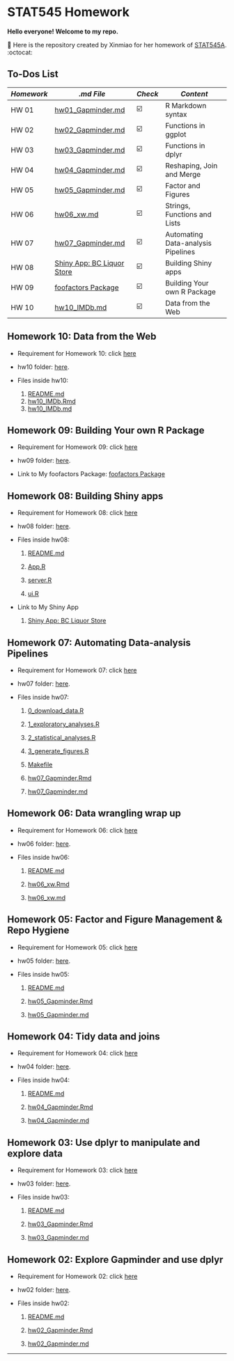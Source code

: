 # STAT545 Homework

**Hello everyone! Welcome to my repo.** 

:round_pushpin: Here is the repository created by Xinmiao for her homework of [STAT545A](http://stat545.com/). :octocat:

## To-Dos List

  *Homework*   |  *.md File*       | *Check*                 |*Content*
-------------- | ------------------|-------------------------|----------------
 HW 01         |  [hw01_Gapminder.md](https://github.com/xinmiaow/STAT545_hw01_Wang_Xinmiao/blob/master/hw01_gapminder.md)                 |  :ballot_box_with_check: | R Markdown syntax
 HW 02         |  [hw02_Gapminder.md](https://github.com/xinmiaow/STAT545-hw-Wang-Xinmiao/blob/master/hw02/hw02_Gapminder.md)                 | :ballot_box_with_check: | Functions in ggplot
 HW 03         | [hw03_Gapminder.md](https://github.com/xinmiaow/STAT545-hw-Wang-Xinmiao/blob/master/hw03/hw03_Gapminder.md)                  | :ballot_box_with_check: | Functions in dplyr
 HW 04         | [hw04_Gapminder.md](https://github.com/xinmiaow/STAT545-hw-Wang-Xinmiao/blob/master/hw04/hw04_Gapminder.md)                  | :ballot_box_with_check: | Reshaping, Join and Merge
 HW 05         | [hw05_Gapminder.md](https://github.com/xinmiaow/STAT545-hw-Wang-Xinmiao/blob/master/hw05/hw05_Gapminder.md)                  | :ballot_box_with_check: | Factor and Figures
 HW 06         | [hw06_xw.md](https://github.com/xinmiaow/STAT545-hw-Wang-Xinmiao/blob/master/hw06/hw06_xw.md)                                | :ballot_box_with_check: | Strings, Functions and Lists
 HW 07         | [hw07_Gapminder.md](https://github.com/xinmiaow/STAT545-hw-Wang-Xinmiao/blob/master/hw07/hw07_Gapminder.md)                  | :ballot_box_with_check:| Automating Data-analysis Pipelines
 HW 08         | [Shiny App: BC Liquor Store](https://xinmiaow.shinyapps.io/hw08/)                                                            | :ballot_box_with_check: | Building Shiny apps
 HW 09         | [foofactors Package](https://github.com/xinmiaow/foofactors)                                                                  | :ballot_box_with_check: | Building Your own R Package
 HW 10         | [hw10_IMDb.md](https://github.com/xinmiaow/STAT545-hw-Wang-Xinmiao/blob/master/hw10/hw10_IMDb.md)                                                                 | :ballot_box_with_check: | Data from the Web


## Homework 10: Data from the Web

* Requirement for Homework 10: click [here](http://stat545.com/hw10_data-from-web.html)

* hw10 folder: [here](https://github.com/xinmiaow/STAT545-hw-Wang-Xinmiao/tree/master/hw10).

* Files inside hw10:

  1. [README.md](https://github.com/xinmiaow/STAT545-hw-Wang-Xinmiao/blob/master/hw10/README.md)
  2. [hw10_IMDb.Rmd](https://github.com/xinmiaow/STAT545-hw-Wang-Xinmiao/blob/master/hw10/hw10_IMDb.Rmd)
  3. [hw10_IMDb.md](https://github.com/xinmiaow/STAT545-hw-Wang-Xinmiao/blob/master/hw10/hw10_IMDb.md)


## Homework 09: Building Your own R Package

* Requirement for Homework 09: click [here](http://stat545.com/hw09_package.html)

* hw09 folder: [here](https://github.com/xinmiaow/STAT545-hw-Wang-Xinmiao/tree/master/hw09).

* Link to My foofactors Package: [foofactors Package](https://github.com/xinmiaow/foofactors)


## Homework 08: Building Shiny apps

* Requirement for Homework 08: click [here](http://stat545.com/hw08_shiny.html)

* hw08 folder: [here](https://github.com/xinmiaow/STAT545-hw-Wang-Xinmiao/tree/master/hw08).

* Files inside hw08:

  1. [README.md](https://github.com/xinmiaow/STAT545-hw-Wang-Xinmiao/blob/master/hw08/README.md)

  2. [App.R](https://github.com/xinmiaow/STAT545-hw-Wang-Xinmiao/blob/master/hw08/App.R)
  
  3. [server.R](https://github.com/xinmiaow/STAT545-hw-Wang-Xinmiao/blob/master/hw08/server.R)
  
  4. [ui.R](https://github.com/xinmiaow/STAT545-hw-Wang-Xinmiao/blob/master/hw08/ui.R)
  
* Link to My Shiny App

  1. [Shiny App: BC Liquor Store](https://xinmiaow.shinyapps.io/hw08/)


## Homework 07: Automating Data-analysis Pipelines

* Requirement for Homework 07: click [here](http://stat545.com/hw07_automation.html)

* hw07 folder: [here](https://github.com/xinmiaow/STAT545-hw-Wang-Xinmiao/tree/master/hw07).

* Files inside hw07:
 
  1. [0_download_data.R](https://github.com/xinmiaow/STAT545-hw-Wang-Xinmiao/blob/master/hw07/0_download_data.R)

  2. [1_exploratory_analyses.R](https://github.com/xinmiaow/STAT545-hw-Wang-Xinmiao/blob/master/hw07/1_exploratory_analyses.R)

  3. [2_statistical_analyses.R](https://github.com/xinmiaow/STAT545-hw-Wang-Xinmiao/blob/master/hw07/2_statistical_analyses.R)

  4. [3_generate_figures.R](https://github.com/xinmiaow/STAT545-hw-Wang-Xinmiao/blob/master/hw07/3_generate_figures.R)

  5. [Makefile](https://github.com/xinmiaow/STAT545-hw-Wang-Xinmiao/blob/master/hw07/Makefile)

  6. [hw07_Gapminder.Rmd](https://github.com/xinmiaow/STAT545-hw-Wang-Xinmiao/blob/master/hw07/hw07_Gapminder.Rmd)

  7. [hw07_Gapminder.md](https://github.com/xinmiaow/STAT545-hw-Wang-Xinmiao/blob/master/hw07/hw07_Gapminder.md)


## Homework 06: Data wrangling wrap up

* Requirement for Homework 06: click [here](http://stat545.com/hw06_data-wrangling-conclusion.html)

* hw06 folder: [here](https://github.com/xinmiaow/STAT545-hw-Wang-Xinmiao/tree/master/hw06).

* Files inside hw06:

  1. [README.md](https://github.com/xinmiaow/STAT545-hw-Wang-Xinmiao/blob/master/hw06/README.md)

  2. [hw06_xw.Rmd](https://github.com/xinmiaow/STAT545-hw-Wang-Xinmiao/blob/master/hw06/hw06_xw.Rmd)
  
  3. [hw06_xw.md](https://github.com/xinmiaow/STAT545-hw-Wang-Xinmiao/blob/master/hw06/hw06_xw.md)
  


## Homework 05: Factor and Figure Management & Repo Hygiene 

* Requirement for Homework 05: click [here](http://stat545.com/hw05_factor-figure-boss-repo-hygiene.html)

* hw05 folder: [here](https://github.com/xinmiaow/STAT545-hw-Wang-Xinmiao/tree/master/hw05).

* Files inside hw05:

  1. [README.md](https://github.com/xinmiaow/STAT545-hw-Wang-Xinmiao/blob/master/hw05/README.md)

  2. [hw05_Gapminder.Rmd](https://github.com/xinmiaow/STAT545-hw-Wang-Xinmiao/blob/master/hw05/hw05_Gapminder.Rmd)

  3. [hw05_Gapminder.md](https://github.com/xinmiaow/STAT545-hw-Wang-Xinmiao/blob/master/hw05/hw05_Gapminder.md)


## Homework 04: Tidy data and joins 

* Requirement for Homework 04: click [here](http://stat545.com/hw04_tidy-data-joins.html)

* hw04 folder: [here](https://github.com/xinmiaow/STAT545-hw-Wang-Xinmiao/tree/master/hw04).

* Files inside hw04:

  1. [README.md](https://github.com/xinmiaow/STAT545-hw-Wang-Xinmiao/blob/master/hw04/README.md)

  2. [hw04_Gapminder.Rmd](https://github.com/xinmiaow/STAT545-hw-Wang-Xinmiao/blob/master/hw04/hw04_Gapminder.Rmd)

  3. [hw04_Gapminder.md](https://github.com/xinmiaow/STAT545-hw-Wang-Xinmiao/blob/master/hw04/hw04_Gapminder.md)


## Homework 03: Use dplyr to manipulate and explore data 

* Requirement for Homework 03: click [here](http://stat545.com/hw03_dplyr-and-more-ggplot2.html)

* hw03 folder: [here](https://github.com/xinmiaow/STAT545-hw-Wang-Xinmiao/tree/master/hw03).

* Files inside hw03:

  1. [README.md](https://github.com/xinmiaow/STAT545-hw-Wang-Xinmiao/blob/master/hw03/README.md)

  2. [hw03_Gapminder.Rmd](https://github.com/xinmiaow/STAT545-hw-Wang-Xinmiao/blob/master/hw03/hw03_Gapminder.Rmd) 

  3. [hw03_Gapminder.md](https://github.com/xinmiaow/STAT545-hw-Wang-Xinmiao/blob/master/hw03/hw03_Gapminder.md)


## Homework 02: Explore Gapminder and use dplyr

* Requirement for Homework 02: click [here](http://stat545.com/hw02_explore-gapminder-dplyr.html)

* hw02 folder: [here](https://github.com/xinmiaow/STAT545-hw-Wang-Xinmiao/tree/master/hw02).

* Files inside hw02:

  1. [README.md](https://github.com/xinmiaow/STAT545-hw-Wang-Xinmiao/blob/master/hw02/README.md)

  2. [hw02_Gapminder.Rmd](https://github.com/xinmiaow/STAT545-hw-Wang-Xinmiao/blob/master/hw02/hw02_Gapminder.Rmd) 

  3. [hw02_Gapminder.md](https://github.com/xinmiaow/STAT545-hw-Wang-Xinmiao/blob/master/hw02/hw02_Gapminder.md)


***

